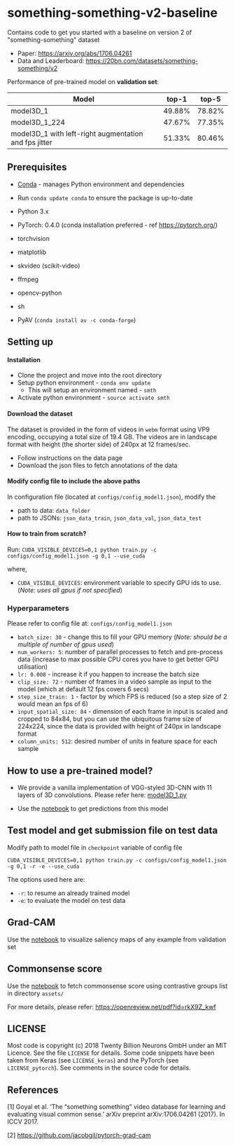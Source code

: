 # something-something-v2-baseline
Contains code to get you started with a baseline on version 2 of "something-something" dataset

- Paper: https://arxiv.org/abs/1706.04261
- Data and Leaderboard: https://20bn.com/datasets/something-something/v2


Performance of pre-trained model on **validation set**:

|Model|top-1|top-5|
|-------|:------:|:------:|
|model3D_1|49.88%|78.82%|
|model3D_1_224|47.67%|77.35%|
|model3D_1 with left-right augmentation and fps jitter|51.33%|80.46%|

## Prerequisites
- [Conda](https://conda.io/docs/user-guide/install/index.html#) - manages Python environment and dependencies
- Run `conda update conda` to ensure the package is up-to-date


- Python 3.x
- PyTorch: 0.4.0 (conda installation preferred - ref https://pytorch.org/)
- torchvision
- matplotlib
- skvideo (scikit-video)
- ffmpeg
- opencv-python
- sh
- PyAV (`conda install av -c conda-forge`)

## Setting up

#### Installation
- Clone the project and move into the root directory
- Setup python environment - `conda env update`
   - This will setup an environment named - `smth`
- Activate python environment - `source activate smth`

#### Download the dataset
The dataset is provided in the form of videos in `webm` format using VP9 
encoding, occupying a total size of 19.4 GB. The videos are in landscape format
with height (the shorter side) of 240px at 12 frames/sec.

- Follow instructions on the data page
- Download the json files to fetch annotations of the data

#### Modify config file to include the above paths
In configuration file (located at `configs/config_model1.json`), modify the
- path to data: `data_folder`
- path to JSONs: `json_data_train`, `json_data_val`, `json_data_test`

#### How to train from scratch?
Run: `CUDA_VISIBLE_DEVICES=0,1 python train.py -c configs/config_model1.json -g 0,1 --use_cuda`

where,
- `CUDA_VISIBLE_DEVICES`: environment variable to specify GPU ids to use. 
(_Note: uses all gpus if not specified_)

### Hyperparameters
Please refer to config file at: `configs/config_model1.json`
- `batch_size: 30` - change this to fill your GPU memory (_Note: should be a 
multiple of number of gpus used_)
- `num_workers: 5`: number of parallel processes to fetch and pre-process data
 (increase to max possible CPU cores you have to get better GPU utilisation)
- `lr: 0.008` - increase it if you happen to increase the batch size
- `clip_size: 72` - number of frames in a video sample as input to the model 
(which at default 12 fps covers 6 secs)
- `step_size_train: 1` - factor by which FPS is reduced 
 (so a step size of 2 would mean an fps of 6)
- `input_spatial_size: 84` - dimension of each frame in input is scaled
 and cropped to 84x84, but you can use the ubiquitous frame size of 224x224, 
 since the data is provided with height of 240px in landscape format
- `column_units: 512`: desired number of units in feature space for each sample

## How to use a pre-trained model?
- We provide a vanilla implementation of VGG-styled 3D-CNN with 11 layers of 
3D convolutions. Please refer here: 
[model3D_1.py](https://github.com/TwentyBN/smth-smth-baseline/blob/master/models/model3D_1.py)

- Use the [notebook](https://github.com/TwentyBN/smth-smth-baseline/blob/master/notebooks/get_prediction_from_pre_trained_model.ipynb)
 to get predictions from this model

## Test model and get submission file on test data
Modify path to model file in `checkpoint` variable of config file

`CUDA_VISIBLE_DEVICES=0,1 python train.py -c configs/config_model1.json -g 0,1 -r -e --use_cuda`

The options used here are:
- `-r`: to resume an already trained model
- `-e`: to evaluate the model on test data

## Grad-CAM
Use the [notebook](https://github.com/TwentyBN/smth-smth-baseline/blob/master/notebooks/get_saliency_maps_CAM.ipynb)
 to visualize saliency maps of any example from validation set

## Commonsense score
Use the [notebook](https://github.com/TwentyBN/smth-smth-baseline/blob/master/notebooks/analyse_predictions-confusion_contrastive_groups.ipynb)
 to fetch commonsense score using contrastive groups list in directory `assets/` 

For more details, please refer: https://openreview.net/pdf?id=rkX9Z_kwf


## LICENSE
Most code is copyright (c) 2018 Twenty Billion Neurons GmbH under an MIT Licence. See the file `LICENSE` for details.
Some code snippets have been taken from Keras (see `LICENSE_keras`) and the PyTorch (see `LICENSE_pytorch`). See comments in the source code for details.

## References
[1] Goyal et al. ‘The “something something” video database for learning and evaluating visual common sense.’ arXiv preprint arXiv:1706.04261 (2017). In ICCV 2017.

[2] https://github.com/jacobgil/pytorch-grad-cam
